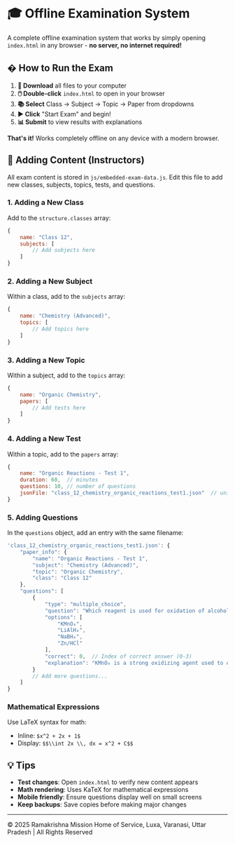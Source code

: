 # 🎓 Offline Examination System

A complete offline examination system that works by simply opening `index.html` in any browser - **no server, no internet required!**

## � How to Run the Exam

1. **📂 Download** all files to your computer
2. **🖱️ Double-click** `index.html` to open in your browser
3. **📚 Select** Class → Subject → Topic → Paper from dropdowns
4. **▶️ Click** "Start Exam" and begin!
5. **📊 Submit** to view results with explanations

**That's it!** Works completely offline on any device with a modern browser.

## 📝 Adding Content (Instructors)

All exam content is stored in `js/embedded-exam-data.js`. Edit this file to add new classes, subjects, topics, tests, and questions.

### 1. Adding a New Class

Add to the `structure.classes` array:

```javascript
{
    name: "Class 12",
    subjects: [
        // Add subjects here
    ]
}
```

### 2. Adding a New Subject

Within a class, add to the `subjects` array:

```javascript
{
    name: "Chemistry (Advanced)",
    topics: [
        // Add topics here
    ]
}
```

### 3. Adding a New Topic

Within a subject, add to the `topics` array:

```javascript
{
    name: "Organic Chemistry",
    papers: [
        // Add tests here
    ]
}
```

### 4. Adding a New Test

Within a topic, add to the `papers` array:

```javascript
{
    name: "Organic Reactions - Test 1",
    duration: 60,  // minutes
    questions: 10, // number of questions
    jsonFile: "class_12_chemistry_organic_reactions_test1.json"  // unique filename
}
```

### 5. Adding Questions

In the `questions` object, add an entry with the same filename:

```javascript
'class_12_chemistry_organic_reactions_test1.json': {
    "paper_info": {
        "name": "Organic Reactions - Test 1",
        "subject": "Chemistry (Advanced)",
        "topic": "Organic Chemistry",
        "class": "Class 12"
    },
    "questions": [
        {
            "type": "multiple_choice",
            "question": "Which reagent is used for oxidation of alcohols?",
            "options": [
                "KMnO₄",
                "LiAlH₄",
                "NaBH₄",
                "Zn/HCl"
            ],
            "correct": 0,  // Index of correct answer (0-3)
            "explanation": "KMnO₄ is a strong oxidizing agent used to oxidize alcohols."
        }
        // Add more questions...
    ]
}
```

### Mathematical Expressions

Use LaTeX syntax for math:
- Inline: `$x^2 + 2x + 1$`
- Display: `$$\\int 2x \\, dx = x^2 + C$$`

## 💡 Tips

- **Test changes**: Open `index.html` to verify new content appears
- **Math rendering**: Uses KaTeX for mathematical expressions
- **Mobile friendly**: Ensure questions display well on small screens
- **Keep backups**: Save copies before making major changes

---

© 2025 Ramakrishna Mission Home of Service, Luxa, Varanasi, Uttar Pradesh | All Rights Reserved
